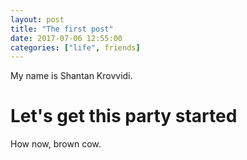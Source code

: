 ```yaml
---
layout: post
title: "The first post"
date: 2017-07-06 12:55:00
categories: ["life", friends]
---
```

My name is Shantan Krovvidi.
# Let's get this party started
  How now, brown cow.
